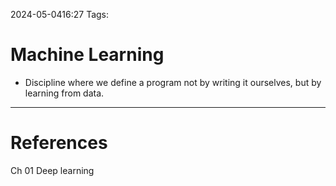 2024-05-0416:27
Tags:
# Machine Learning

- Discipline where we define a program not by writing it ourselves, but by learning from data. 


---
# References
Ch 01 Deep learning